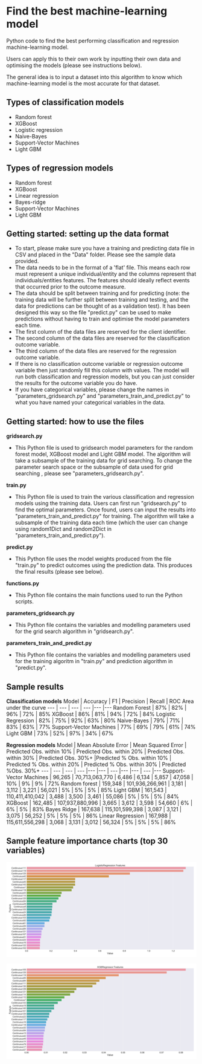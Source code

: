 # Find the best machine-learning model
Python code to find the best performing classification and regression machine-learning model.

Users can apply this to their own work by inputting their own data and optimising the models (please see instructions below).

The general idea is to input a dataset into this algorithm to know which machine-learning model is the most accurate for that dataset. 

## Types of classification models

- Random forest
- XGBoost
- Logistic regression
- Naive-Bayes
- Support-Vector Machines
- Light GBM

## Types of regression models

- Random forest
- XGBoost
- Linear regression
- Bayes-ridge
- Support-Vector Machines
- Light GBM

## Getting started: setting up the data format

- To start, please make sure you have a training and predicting data file in CSV and placed in the "Data" folder. Please see the sample data provided.
- The data needs to be in the format of a 'flat' file. This means each row must represent a unique individual/entity and the columns represent that individuals/entities features. The features should ideally reflect events that occurred prior to the outcome measure.
- The data should be split between training and for predicting (note: the training data will be further split between training and testing, and the data for predictions can be thought of as a validation test). It has been designed this way so the file "predict.py" can be used to make predictions without having to train and optimise the model parameters each time.
- The first column of the data files are reserved for the client identifier.
- The second column of the data files are reserved for the classification outcome variable.
- The third column of the data files are reserved for the regression outcome variable.
- If there is no classification outcome variable or regression outcome variable then just randomly fill this column with values. The model will run both classification and regression models, but you can just consider the results for the outcome variable you do have.
- If you have categorical variables, please change the names in "parameters_gridsearch.py" and "parameters_train_and_predict.py" to what you have named your categorical variables in the data.

## Getting started: how to use the files

**gridsearch.py**

- This Python file is used to gridsearch model parameters for the random forest model, XGBoost model and Light GBM model. The algorithm will take a subsample of the training data for grid searching. To change the parameter search space or the subsample of data used for grid searching , please see "parameters_gridsearch.py".

**train.py**

- This Python file is used to train the various classification and regression models using the training data. Users can first run "gridsearch.py" to find the optimal parameters. Once found, users can input the results into "parameters_train_and_predict.py" for training. The algorithm will take a subsample of the training data each time (which the user can change using random1Dict and random2Dict in "parameters_train_and_predict.py").

**predict.py**

- This Python file uses the model weights produced from the file "train.py" to predict outcomes using the prediction data. This produces the final results (please see below).

**functions.py**

- This Python file contains the main functions used to run the Python scripts.

**parameters_gridsearch.py**

- This Python file contains the variables and modelling parameters used for the grid search algorithm in "gridsearch.py".

**parameters_train_and_predict.py**

- This Python file contains the variables and modelling parameters used for the training algoritm in "train.py" and prediction algorithm in "predict.py".

## Sample results

**Classification models**
Model | Accuracy | F1 | Precision | Recall | ROC Area under the curve
--- | --- | --- | --- |--- |--- 
Random Forest | 87% | 82% | 96% | 72% | 85%
XGBoost | 86% | 81% | 94% | 72% | 84%
Logistic Regression | 82% | 75% | 92% | 63% | 80%
Naive-Bayes | 79% | 71% | 83% | 63% | 77%
Support-Vector Machines | 77% | 69% | 79% | 61% | 74%
Light GBM | 73% | 52% | 97% | 34% | 67%



**Regression models**
Model | Mean Absolute Error | Mean Squared Error | Predicted Obs. within 10% | Predicted Obs. within 20% | Predicted Obs. within 30% | Predicted Obs. 30%+ |Predicted % Obs. within 10% | Predicted % Obs. within 20% | Predicted % Obs. within 30% | Predicted %Obs. 30%+
--- | --- | --- | --- |--- |--- | --- |--- |--- | --- |--- 
Support-Vector Machines | 96,265 | 70,713,063,770 | 6,486 | 6,134 | 5,857 | 47,058 | 10% | 9% | 9% | 72%
Random forest | 159,348 | 101,936,266,961 | 3,181 | 3,112 | 3,221 | 56,021 | 5% | 5% | 5% | 85%
Light GBM | 161,543 | 110,411,410,042 | 3,488 | 3,500 | 3,461 | 55,086 | 5% | 5% | 5% | 84%
XGBoost | 162,485 | 107,937,880,996 | 3,665 | 3,612 | 3,598 | 54,660 | 6% | 6% | 5% | 83%
Bayes Ridge | 167,638 | 115,101,599,398 | 3,087 | 3,121 | 3,075 | 56,252 | 5% | 5% | 5% | 86%
Linear Regression | 167,988 | 115,611,556,298 | 3,068 | 3,131 | 3,012 | 56,324 | 5% | 5% | 5% | 86%

## Sample feature importance charts (top 30 variables)

![alt text](https://github.com/rethamlai/customer-prediction-using-machine-learning/blob/main/Charts/20210325_LogisticRegression_feat_imp.png?raw=true)

![alt text](https://github.com/rethamlai/customer-prediction-using-machine-learning/blob/main/Charts/20210325_XGBRegressor_feat_imp.png?raw=true)
